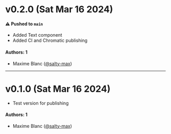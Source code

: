 # v0.2.0 (Sat Mar 16 2024)

#### ⚠️ Pushed to `main`

- Added Text component
- Added CI and Chromatic publishing

#### Authors: 1

- Maxime Blanc ([@salty-max](https://github.com/salty-max))

---

# v0.1.0 (Sat Mar 16 2024)

- Test version for publishing

#### Authors: 1

- Maxime Blanc ([@salty-max](https://github.com/salty-max))
